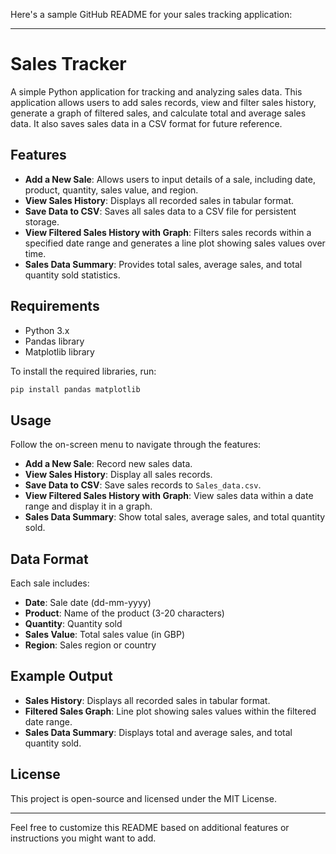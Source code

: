 Here's a sample GitHub README for your sales tracking application:

---

# Sales Tracker

A simple Python application for tracking and analyzing sales data. This application allows users to add sales records, view and filter sales history, generate a graph of filtered sales, and calculate total and average sales data. It also saves sales data in a CSV format for future reference.

## Features

- **Add a New Sale**: Allows users to input details of a sale, including date, product, quantity, sales value, and region.
- **View Sales History**: Displays all recorded sales in tabular format.
- **Save Data to CSV**: Saves all sales data to a CSV file for persistent storage.
- **View Filtered Sales History with Graph**: Filters sales records within a specified date range and generates a line plot showing sales values over time.
- **Sales Data Summary**: Provides total sales, average sales, and total quantity sold statistics.

## Requirements

- Python 3.x
- Pandas library
- Matplotlib library

To install the required libraries, run:

```bash
pip install pandas matplotlib
```

## Usage

Follow the on-screen menu to navigate through the features:

   - **Add a New Sale**: Record new sales data.
   - **View Sales History**: Display all sales records.
   - **Save Data to CSV**: Save sales records to `Sales_data.csv`.
   - **View Filtered Sales History with Graph**: View sales data within a date range and display it in a graph.
   - **Sales Data Summary**: Show total sales, average sales, and total quantity sold.

## Data Format

Each sale includes:

- **Date**: Sale date (dd-mm-yyyy)
- **Product**: Name of the product (3-20 characters)
- **Quantity**: Quantity sold
- **Sales Value**: Total sales value (in GBP)
- **Region**: Sales region or country

## Example Output

- **Sales History**: Displays all recorded sales in tabular format.
- **Filtered Sales Graph**: Line plot showing sales values within the filtered date range.
- **Sales Data Summary**: Displays total and average sales, and total quantity sold.

## License

This project is open-source and licensed under the MIT License.

---

Feel free to customize this README based on additional features or instructions you might want to add.
